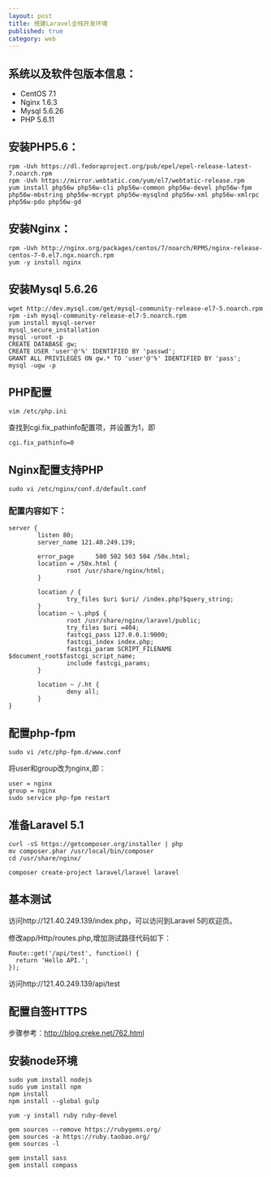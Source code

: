 ```yaml
---
layout: post
title: 搭建Laravel全栈开发环境
published: true
category: web 
---
```


## 系统以及软件包版本信息：

* CentOS 7.1
* Nginx 1.6.3
* Mysql 5.6.26
* PHP 5.6.11

## 安装PHP5.6：
```
rpm -Uvh https://dl.fedoraproject.org/pub/epel/epel-release-latest-7.noarch.rpm
rpm -Uvh https://mirror.webtatic.com/yum/el7/webtatic-release.rpm
yum install php56w php56w-cli php56w-common php56w-devel php56w-fpm php56w-mbstring php56w-mcrypt php56w-mysqlnd php56w-xml php56w-xmlrpc php56w-pdo php56w-gd
```

## 安装Nginx：
```
rpm -Uvh http://nginx.org/packages/centos/7/noarch/RPMS/nginx-release-centos-7-0.el7.ngx.noarch.rpm
yum -y install nginx
```

## 安装Mysql 5.6.26
```
wget http://dev.mysql.com/get/mysql-community-release-el7-5.noarch.rpm
rpm -ivh mysql-community-release-el7-5.noarch.rpm
yum install mysql-server 
mysql_secure_installation
mysql -uroot -p
CREATE DATABASE gw;
CREATE USER 'user'@'%' IDENTIFIED BY 'passwd';
GRANT ALL PRIVILEGES ON gw.* TO 'user'@'%' IDENTIFIED BY 'pass';
mysql -ugw -p
```

## PHP配置
```
vim /etc/php.ini
```
查找到cgi.fix_pathinfo配置项，并设置为1，即
```
cgi.fix_pathinfo=0
```

## Nginx配置支持PHP
```
sudo vi /etc/nginx/conf.d/default.conf
```
### 配置内容如下：
```
server {
        listen 80;
        server_name 121.40.249.139;

        error_page      500 502 503 504 /50x.html;
        location = /50x.html {
                root /usr/share/nginx/html;
        }

        location / {
                try_files $uri $uri/ /index.php?$query_string;
        }
        location ~ \.php$ {
                root /usr/share/nginx/laravel/public;
                try_files $uri =404;
                fastcgi_pass 127.0.0.1:9000;
                fastcgi_index index.php;
                fastcgi_param SCRIPT_FILENAME $document_root$fastcgi_script_name;
                include fastcgi_params;
        }

        location ~ /.ht {
                deny all;
        }
}
```

## 配置php-fpm
```
sudo vi /etc/php-fpm.d/www.conf
```
将user和group改为nginx,即：
```
user = nginx
group = nginx
sudo service php-fpm restart
```

## 准备Laravel 5.1
```
curl -sS https://getcomposer.org/installer | php
mv composer.phar /usr/local/bin/composer
cd /usr/share/nginx/

composer create-project laravel/laravel laravel
```

## 基本测试
访问http://121.40.249.139/index.php，可以访问到Laravel 5的欢迎页。

修改app/Http/routes.php,增加测试路径代码如下：
```
Route::get('/api/test', function() {    
  return 'Hello API.';
});
```
访问http://121.40.249.139/api/test

## 配置自签HTTPS
步骤参考：http://blog.creke.net/762.html

## 安装node环境
```
sudo yum install nodejs
sudo yum install npm
npm install
npm install --global gulp

yum -y install ruby ruby-devel

gem sources --remove https://rubygems.org/
gem sources -a https://ruby.taobao.org/
gem sources -l

gem install sass
gem install compass
```
